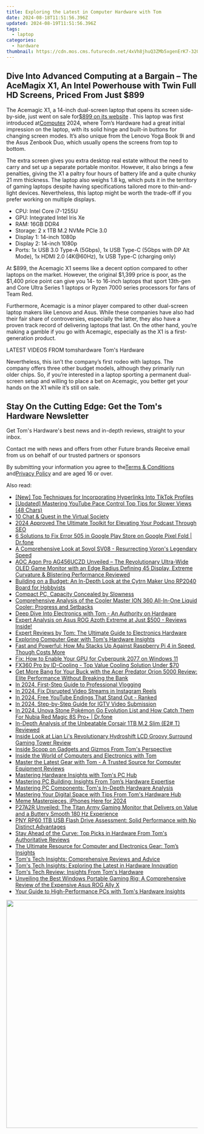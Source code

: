 ```yaml
---
title: Exploring the Latest in Computer Hardware with Tom
date: 2024-08-18T11:51:56.396Z
updated: 2024-08-19T11:51:56.396Z
tags:
  - laptop
categories:
  - hardware
thumbnail: https://cdn.mos.cms.futurecdn.net/4xVh8jhuQ3ZMb5xgenErK7-320-80.jpg
---
```


## Dive Into Advanced Computing at a Bargain – The AceMagix X1, An Intel Powerhouse with Twin Full HD Screens, Priced From Just $899

The Acemagic X1, a 14-inch dual-screen laptop that opens its screen side-by-side, just went on sale for[$899 on its website](https://go.redirectingat.com/?id=92X1584492&xcust=tomshardware%5Fus%5F4134678514502020107&xs=1&url=https%3A%2F%2Facemagic.com%2Fproducts%2Facemagic-360-horizontal-dual-screen-laptop&sref=https%3A%2F%2Fwww.tomshardware.com%2Flaptops%2Fintel-powered-laptop-with-dual-screens-starts-at-899-dollars) . This laptop was first introduced at[Computex](https://tools.techidaily.com) 2024, where Tom’s Hardware had a great initial impression on the laptop, with its solid hinge and built-in buttons for changing screen modes. It’s also unique from the Lenovo Yoga Book 9i and the Asus Zenbook Duo, which usually opens the screens from top to bottom.

 The extra screen gives you extra desktop real estate without the need to carry and set up a separate portable monitor. However, it also brings a few penalties, giving the X1 a paltry four hours of battery life and a quite chunky 21 mm thickness. The laptop also weighs 1.8 kg, which puts it in the territory of gaming laptops despite having specifications tailored more to thin-and-light devices. Nevertheless, this laptop might be worth the trade-off if you prefer working on multiple displays.

* CPU: Intel Core i7-1255U
* GPU: Integrated Intel Iris Xe
* RAM: 16GB DDR4
* Storage: 2 x 1TB M.2 NVMe PCIe 3.0
* Display 1: 14-inch 1080p
* Display 2: 14-inch 1080p
* Ports: 1x USB 3.0 Type-A (5Gbps), 1x USB Type-C (5Gbps with DP Alt Mode), 1x HDMI 2.0 (4K@60Hz), 1x USB Type-C (charging only)

 At $899, the Acemagic X1 seems like a decent option compared to other laptops on the market. However, the original $1,399 price is poor, as the $1,400 price point can give you 14- to 16-inch laptops that sport 13th-gen and Core Ultra Series 1 laptops or Ryzen 7000 series processors for fans of Team Red.

 Furthermore, Acemagic is a minor player compared to other dual-screen laptop makers like Lenovo and Asus. While these companies have also had their fair share of controversies, especially the latter, they also have a proven track record of delivering laptops that last. On the other hand, you’re making a gamble if you go with Acemagic, especially as the X1 is a first-generation product.

 LATEST VIDEOS FROM tomshardware Tom's Hardware

 Nevertheless, this isn’t the company’s first rodeo with laptops. The company offers three other budget models, although they primarily run older chips. So, if you’re interested in a laptop sporting a permanent dual-screen setup and willing to place a bet on Acemagic, you better get your hands on the X1 while it’s still on sale.

## Stay On the Cutting Edge: Get the Tom's Hardware Newsletter

 Get Tom's Hardware's best news and in-depth reviews, straight to your inbox.

 Contact me with news and offers from other Future brands  Receive email from us on behalf of our trusted partners or sponsors

 By submitting your information you agree to the[Terms & Conditions](https://futureplc.com/terms-conditions/) and[Privacy Policy](https://futureplc.com/privacy-policy/) and are aged 16 or over.

<ins class="adsbygoogle"
     style="display:block"
     data-ad-format="autorelaxed"
     data-ad-client="ca-pub-7571918770474297"
     data-ad-slot="1223367746"></ins>



<ins class="adsbygoogle"
     style="display:block"
     data-ad-client="ca-pub-7571918770474297"
     data-ad-slot="8358498916"
     data-ad-format="auto"
     data-full-width-responsive="true"></ins>

<span class="atpl-alsoreadstyle">Also read:</span>
<div><ul>
<li><a href="https://some-approaches.techidaily.com/new-top-techniques-for-incorporating-hyperlinks-into-tiktok-profiles/"><u>[New] Top Techniques for Incorporating Hyperlinks Into TikTok Profiles</u></a></li>
<li><a href="https://facebook-video-footage.techidaily.com/updated-mastering-youtube-pace-control-top-tips-for-slower-views-48-chars/"><u>[Updated] Mastering YouTube Pace Control  Top Tips for Slower Views (48 Chars)</u></a></li>
<li><a href="https://extra-lessons.techidaily.com/10-chat-and-quest-in-the-virtual-society/"><u>10 Chat & Quest in the Virtual Society</u></a></li>
<li><a href="https://fox-hovers.techidaily.com/2024-approved-the-ultimate-toolkit-for-elevating-your-podcast-through-seo/"><u>2024 Approved  The Ultimate Toolkit for Elevating Your Podcast Through SEO</u></a></li>
<li><a href="https://howto.techidaily.com/6-solutions-to-fix-error-505-in-google-play-store-on-google-pixel-fold-drfone-by-drfone-fix-android-problems-fix-android-problems/"><u>6 Solutions to Fix Error 505 in Google Play Store on Google Pixel Fold | Dr.fone</u></a></li>
<li><a href="https://hardware-reviews.techidaily.com/a-comprehensive-look-at-sovol-sv08-resurrecting-vorons-legendary-speed/"><u>A Comprehensive Look at Sovol SV08 - Resurrecting Voron's Legendary Speed</u></a></li>
<li><a href="https://hardware-reviews.techidaily.com/aoc-agon-pro-ag456uczd-unveiled-the-revolutionary-ultra-wide-oled-game-monitor-with-an-edge-radius-defining-45-display-extreme-curvature-and-blistering-perf20/"><u>AOC Agon Pro AG456UCZD Unveiled – The Revolutionary Ultra-Wide OLED Game Monitor with an Edge Radius Defining 45 Display, Extreme Curvature & Blistering Performance Reviewed</u></a></li>
<li><a href="https://hardware-reviews.techidaily.com/building-on-a-budget-an-in-depth-look-at-the-cytrn-maker-uno-rp2040-board-for-hobbyists/"><u>Building on a Budget: An In-Depth Look at the Cytrn Maker Uno RP2040 Board for Hobbyists</u></a></li>
<li><a href="https://windows11.techidaily.com/compact-pc-capacity-concealed-by-slowness/"><u>Compact PC, Capacity Concealed by Slowness</u></a></li>
<li><a href="https://hardware-reviews.techidaily.com/comprehensive-analysis-of-the-cooler-master-ion-360-all-in-one-liquid-cooler-progress-and-setbacks/"><u>Comprehensive Analysis of the Cooler Master ION 360 All-In-One Liquid Cooler: Progress and Setbacks</u></a></li>
<li><a href="https://hardware-reviews.techidaily.com/deep-dive-into-electronics-with-tom-an-authority-on-hardware/"><u>Deep Dive Into Electronics with Tom - An Authority on Hardware</u></a></li>
<li><a href="https://hardware-reviews.techidaily.com/expert-analysis-on-asus-rog-azoth-extreme-at-just-500-reviews-inside/"><u>Expert Analysis on Asus ROG Azoth Extreme at Just $500 - Reviews Inside!</u></a></li>
<li><a href="https://hardware-reviews.techidaily.com/expert-reviews-by-tom-the-ultimate-guide-to-electronics-hardware/"><u>Expert Reviews by Tom: The Ultimate Guide to Electronics Hardware</u></a></li>
<li><a href="https://hardware-reviews.techidaily.com/exploring-computer-gear-with-toms-hardware-insights/"><u>Exploring Computer Gear with Tom's Hardware Insights</u></a></li>
<li><a href="https://hardware-reviews.techidaily.com/fast-and-powerful-how-mu-stacks-up-against-raspberry-pi-4-in-speed-though-costs-more/"><u>Fast and Powerful: How Mu Stacks Up Against Raspberry Pi 4 in Speed, Though Costs More</u></a></li>
<li><a href="https://win-blog.techidaily.com/fix-how-to-enable-your-gpu-for-cyberpunk-2077-on-windows-11/"><u>Fix: How to Enable Your GPU for Cyberpunk 2077 on Windows 11</u></a></li>
<li><a href="https://hardware-reviews.techidaily.com/fx360-pro-by-id-cooling-top-value-cooling-solution-under-70/"><u>FX360 Pro by ID-Cooling - Top Value Cooling Solution Under $70</u></a></li>
<li><a href="https://hardware-reviews.techidaily.com/get-more-bang-for-your-buck-with-the-acer-predator-orion-5000-review-elite-performance-without-breaking-the-bank/"><u>Get More Bang for Your Buck with the Acer Predator Orion 5000 Review: Elite Performance Without Breaking the Bank</u></a></li>
<li><a href="https://fox-cloud.techidaily.com/in-2024-first-step-guide-to-professional-vlogging/"><u>In 2024, First-Step Guide to Professional Vlogging</u></a></li>
<li><a href="https://facebook-videos.techidaily.com/in-2024-fix-disrupted-video-streams-in-instagram-reels/"><u>In 2024, Fix Disrupted Video Streams in Instagram Reels</u></a></li>
<li><a href="https://youtube-help.techidaily.com/in-2024-free-youtube-endings-that-stand-out-ranked/"><u>In 2024, Free YouTube Endings That Stand Out - Ranked</u></a></li>
<li><a href="https://instagram-videos.techidaily.com/in-2024-step-by-step-guide-for-igtv-video-submission/"><u>In 2024, Step-by-Step Guide for IGTV Video Submission</u></a></li>
<li><a href="https://pokemon-go-android.techidaily.com/in-2024-unova-stone-pokemon-go-evolution-list-and-how-catch-them-for-nubia-red-magic-8s-proplus-drfone-by-drfone-virtual-android/"><u>In 2024, Unova Stone Pokémon Go Evolution List and How Catch Them For Nubia Red Magic 8S Pro+ | Dr.fone</u></a></li>
<li><a href="https://hardware-reviews.techidaily.com/in-depth-analysis-of-the-unbeatable-corsair-1tb-m2-slim-e2-t-reviewed/"><u>In-Depth Analysis of the Unbeatable Corsair 1TB M.2 Slim (E2# T) Reviewed</u></a></li>
<li><a href="https://hardware-reviews.techidaily.com/inside-look-at-lian-lis-revolutionary-hydroshift-lcd-groovy-surround-gaming-tower-review/"><u>Inside Look at Lian Li's Revolutionary Hydroshift LCD Groovy Surround Gaming Tower Review</u></a></li>
<li><a href="https://hardware-reviews.techidaily.com/inside-scoop-on-gadgets-and-gizmos-from-toms-perspective/"><u>Inside Scoop on Gadgets and Gizmos From Tom's Perspective</u></a></li>
<li><a href="https://hardware-reviews.techidaily.com/inside-the-world-of-computers-and-electronics-with-tom/"><u>Inside the World of Computers and Electronics with Tom</u></a></li>
<li><a href="https://hardware-reviews.techidaily.com/master-the-latest-gear-with-tom-a-trusted-source-for-computer-equipment-reviews/"><u>Master the Latest Gear with Tom - A Trusted Source for Computer Equipment Reviews</u></a></li>
<li><a href="https://hardware-reviews.techidaily.com/mastering-hardware-insights-with-toms-pc-hub/"><u>Mastering Hardware Insights with Tom's PC Hub</u></a></li>
<li><a href="https://hardware-reviews.techidaily.com/mastering-pc-building-insights-from-toms-hardware-expertise/"><u>Mastering PC Building: Insights From Tom’s Hardware Expertise</u></a></li>
<li><a href="https://hardware-reviews.techidaily.com/mastering-pc-components-toms-in-depth-hardware-analysis/"><u>Mastering PC Components: Tom's In-Depth Hardware Analysis</u></a></li>
<li><a href="https://hardware-reviews.techidaily.com/mastering-your-digital-space-with-tips-from-toms-hardware-hub/"><u>Mastering Your Digital Space with Tips From Tom's Hardware Hub</u></a></li>
<li><a href="https://extra-guidance.techidaily.com/meme-masterpieces-iphones-here-for-2024/"><u>Meme Masterpieces, iPhones Here for 2024</u></a></li>
<li><a href="https://hardware-reviews.techidaily.com/p27a2r-unveiled-the-titan-army-gaming-monitor-that-delivers-on-value-and-a-buttery-smooth-180-hz-experience/"><u>P27A2R Unveiled: The Titan Army Gaming Monitor that Delivers on Value and a Buttery Smooth 180 Hz Experience</u></a></li>
<li><a href="https://hardware-reviews.techidaily.com/pny-rp60-1tb-usb-flash-drive-assessment-solid-performance-with-no-distinct-advantages/"><u>PNY RP60 1TB USB Flash Drive Assessment: Solid Performance with No Distinct Advantages</u></a></li>
<li><a href="https://hardware-reviews.techidaily.com/stay-ahead-of-the-curve-top-picks-in-hardware-from-toms-authoritative-reviews/"><u>Stay Ahead of the Curve: Top Picks in Hardware From Tom's Authoritative Reviews</u></a></li>
<li><a href="https://hardware-reviews.techidaily.com/the-ultimate-resource-for-computer-and-electronics-gear-toms-insights/"><u>The Ultimate Resource for Computer and Electronics Gear: Tom’s Insights</u></a></li>
<li><a href="https://hardware-reviews.techidaily.com/toms-tech-insights-comprehensive-reviews-and-advice/"><u>Tom's Tech Insights: Comprehensive Reviews and Advice</u></a></li>
<li><a href="https://hardware-reviews.techidaily.com/toms-tech-insights-exploring-the-latest-in-hardware-innovation/"><u>Tom's Tech Insights: Exploring the Latest in Hardware Innovation</u></a></li>
<li><a href="https://hardware-reviews.techidaily.com/toms-tech-review-insights-from-toms-hardware/"><u>Tom's Tech Review: Insights From Tom's Hardware</u></a></li>
<li><a href="https://hardware-reviews.techidaily.com/unveiling-the-best-windows-portable-gaming-rig-a-comprehensive-review-of-the-expensive-asus-rog-ally-x/"><u>Unveiling the Best Windows Portable Gaming Rig: A Comprehensive Review of the Expensive Asus ROG Ally X</u></a></li>
<li><a href="https://hardware-reviews.techidaily.com/your-guide-to-high-performance-pcs-with-toms-hardware-insights/"><u>Your Guide to High-Performance PCs with Tom's Hardware Insights</u></a></li>
</ul></div>

<!-- affiliate ads begin -->
<a href="https://uperfect.sjv.io/c/5597632/1246754/15155" target="_top" id="1246754"><img src="//a.impactradius-go.com/display-ad/15155-1246754" border="0" alt="" width="600" height="600"/></a><img height="0" width="0" src="https://imp.pxf.io/i/5597632/1246754/15155" style="position:absolute;visibility:hidden;" border="0" />
<!-- affiliate ads end -->